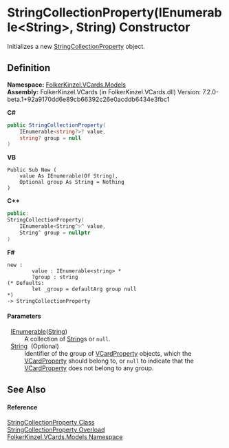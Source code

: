 # StringCollectionProperty(IEnumerable&lt;String&gt;, String) Constructor


Initializes a new <a href="57bdd5a5-6b09-659a-978e-933563d5a52a.md">StringCollectionProperty</a> object.



## Definition
**Namespace:** <a href="10623553-9342-5b8f-9df4-6e7d1075f3df.md">FolkerKinzel.VCards.Models</a>  
**Assembly:** FolkerKinzel.VCards (in FolkerKinzel.VCards.dll) Version: 7.2.0-beta.1+92a9170dd6e89cb66392c26e0acddb6434e3fbc1

**C#**
``` C#
public StringCollectionProperty(
	IEnumerable<string?>? value,
	string? group = null
)
```
**VB**
``` VB
Public Sub New ( 
	value As IEnumerable(Of String),
	Optional group As String = Nothing
)
```
**C++**
``` C++
public:
StringCollectionProperty(
	IEnumerable<String^>^ value, 
	String^ group = nullptr
)
```
**F#**
``` F#
new : 
        value : IEnumerable<string> * 
        ?group : string 
(* Defaults:
        let _group = defaultArg group null
*)
-> StringCollectionProperty
```



#### Parameters
<dl><dt>  <a href="https://learn.microsoft.com/dotnet/api/system.collections.generic.ienumerable-1" target="_blank" rel="noopener noreferrer">IEnumerable</a>(<a href="https://learn.microsoft.com/dotnet/api/system.string" target="_blank" rel="noopener noreferrer">String</a>)</dt><dd>A collection of <a href="https://learn.microsoft.com/dotnet/api/system.string" target="_blank" rel="noopener noreferrer">String</a>s or <code>null</code>.</dd><dt>  <a href="https://learn.microsoft.com/dotnet/api/system.string" target="_blank" rel="noopener noreferrer">String</a>  (Optional)</dt><dd>Identifier of the group of <a href="e1395eb9-792c-c4d8-ee22-97939a91c58e.md">VCardProperty</a> objects, which the <a href="e1395eb9-792c-c4d8-ee22-97939a91c58e.md">VCardProperty</a> should belong to, or <code>null</code> to indicate that the <a href="e1395eb9-792c-c4d8-ee22-97939a91c58e.md">VCardProperty</a> does not belong to any group.</dd></dl>

## See Also


#### Reference
<a href="57bdd5a5-6b09-659a-978e-933563d5a52a.md">StringCollectionProperty Class</a>  
<a href="afee9179-cbd8-9f24-97e4-de29a05c8c9a.md">StringCollectionProperty Overload</a>  
<a href="10623553-9342-5b8f-9df4-6e7d1075f3df.md">FolkerKinzel.VCards.Models Namespace</a>  
